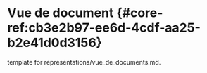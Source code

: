 # Vue de document {#core-ref:cb3e2b97-ee6d-4cdf-aa25-b2e41d0d3156}
 
<span class="fixme template"> template for representations/vue_de_documents.md.</span>
